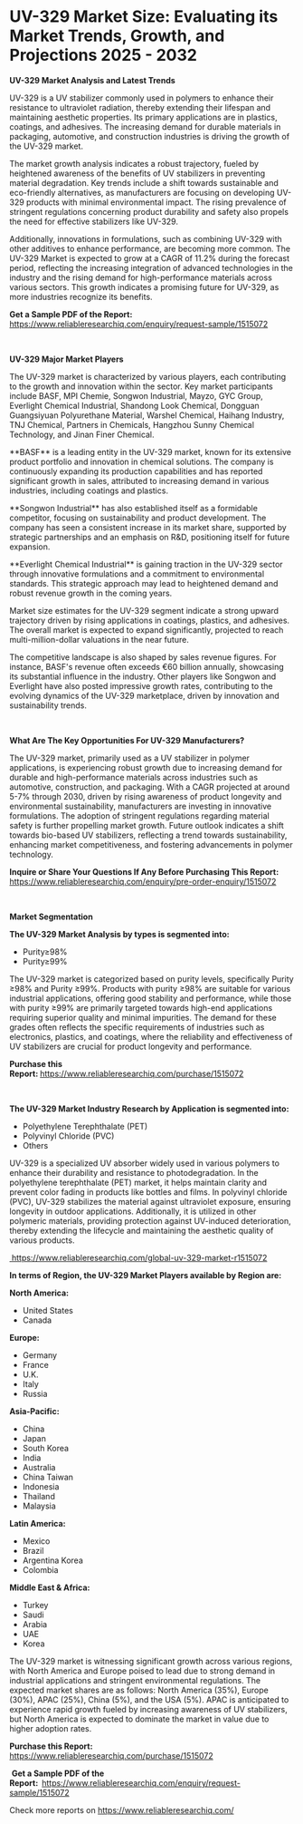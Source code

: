 <p><h1>UV-329 Market Size: Evaluating its Market Trends, Growth, and Projections 2025 - 2032</h1></p><p><strong>UV-329 Market Analysis and Latest Trends</strong></p>
<p><p>UV-329 is a UV stabilizer commonly used in polymers to enhance their resistance to ultraviolet radiation, thereby extending their lifespan and maintaining aesthetic properties. Its primary applications are in plastics, coatings, and adhesives. The increasing demand for durable materials in packaging, automotive, and construction industries is driving the growth of the UV-329 market.</p><p>The market growth analysis indicates a robust trajectory, fueled by heightened awareness of the benefits of UV stabilizers in preventing material degradation. Key trends include a shift towards sustainable and eco-friendly alternatives, as manufacturers are focusing on developing UV-329 products with minimal environmental impact. The rising prevalence of stringent regulations concerning product durability and safety also propels the need for effective stabilizers like UV-329.</p><p>Additionally, innovations in formulations, such as combining UV-329 with other additives to enhance performance, are becoming more common. The UV-329 Market is expected to grow at a CAGR of 11.2% during the forecast period, reflecting the increasing integration of advanced technologies in the industry and the rising demand for high-performance materials across various sectors. This growth indicates a promising future for UV-329, as more industries recognize its benefits.</p></p>
<p><strong>Get a Sample PDF of the Report:&nbsp;</strong> <a href="https://www.reliableresearchiq.com/enquiry/request-sample/1515072?utm_campaign=2144&utm_medium=2&utm_source=Github&utm_content=ia&utm_term=05022025&utm_id=uv-329">https://www.reliableresearchiq.com/enquiry/request-sample/1515072</a></p>
<p>&nbsp;</p>
<p><strong>UV-329 Major Market Players</strong></p>
<p><p>The UV-329 market is characterized by various players, each contributing to the growth and innovation within the sector. Key market participants include BASF, MPI Chemie, Songwon Industrial, Mayzo, GYC Group, Everlight Chemical Industrial, Shandong Look Chemical, Dongguan Guangsiyuan Polyurethane Material, Warshel Chemical, Haihang Industry, TNJ Chemical, Partners in Chemicals, Hangzhou Sunny Chemical Technology, and Jinan Finer Chemical.</p><p>**BASF** is a leading entity in the UV-329 market, known for its extensive product portfolio and innovation in chemical solutions. The company is continuously expanding its production capabilities and has reported significant growth in sales, attributed to increasing demand in various industries, including coatings and plastics.</p><p>**Songwon Industrial** has also established itself as a formidable competitor, focusing on sustainability and product development. The company has seen a consistent increase in its market share, supported by strategic partnerships and an emphasis on R&D, positioning itself for future expansion.</p><p>**Everlight Chemical Industrial** is gaining traction in the UV-329 sector through innovative formulations and a commitment to environmental standards. This strategic approach may lead to heightened demand and robust revenue growth in the coming years.</p><p>Market size estimates for the UV-329 segment indicate a strong upward trajectory driven by rising applications in coatings, plastics, and adhesives. The overall market is expected to expand significantly, projected to reach multi-million-dollar valuations in the near future.</p><p>The competitive landscape is also shaped by sales revenue figures. For instance, BASF's revenue often exceeds €60 billion annually, showcasing its substantial influence in the industry. Other players like Songwon and Everlight have also posted impressive growth rates, contributing to the evolving dynamics of the UV-329 marketplace, driven by innovation and sustainability trends.</p></p>
<p>&nbsp;</p>
<p><strong>What Are The Key Opportunities For UV-329 Manufacturers?</strong></p>
<p><p>The UV-329 market, primarily used as a UV stabilizer in polymer applications, is experiencing robust growth due to increasing demand for durable and high-performance materials across industries such as automotive, construction, and packaging. With a CAGR projected at around 5-7% through 2030, driven by rising awareness of product longevity and environmental sustainability, manufacturers are investing in innovative formulations. The adoption of stringent regulations regarding material safety is further propelling market growth. Future outlook indicates a shift towards bio-based UV stabilizers, reflecting a trend towards sustainability, enhancing market competitiveness, and fostering advancements in polymer technology.</p></p>
<p><strong>Inquire or Share Your Questions If Any Before Purchasing This Report:</strong> <a href="https://www.reliableresearchiq.com/enquiry/pre-order-enquiry/1515072?utm_campaign=2144&utm_medium=2&utm_source=Github&utm_content=ia&utm_term=05022025&utm_id=uv-329">https://www.reliableresearchiq.com/enquiry/pre-order-enquiry/1515072</a></p>
<p>&nbsp;</p>
<p><strong>Market Segmentation</strong></p>
<p><strong>The UV-329 Market Analysis by types is segmented into:</strong></p>
<p><ul><li>Purity≥98%</li><li>Purity≥99%</li></ul></p>
<p><p>The UV-329 market is categorized based on purity levels, specifically Purity ≥98% and Purity ≥99%. Products with purity ≥98% are suitable for various industrial applications, offering good stability and performance, while those with purity ≥99% are primarily targeted towards high-end applications requiring superior quality and minimal impurities. The demand for these grades often reflects the specific requirements of industries such as electronics, plastics, and coatings, where the reliability and effectiveness of UV stabilizers are crucial for product longevity and performance.</p></p>
<p><strong>Purchase this Report:&nbsp;</strong><a href="https://www.reliableresearchiq.com/purchase/1515072?utm_campaign=2144&utm_medium=2&utm_source=Github&utm_content=ia&utm_term=05022025&utm_id=uv-329">https://www.reliableresearchiq.com/purchase/1515072</a></p>
<p>&nbsp;</p>
<p><strong>The UV-329 Market Industry Research by Application is segmented into:</strong></p>
<p><ul><li>Polyethylene Terephthalate (PET)</li><li>Polyvinyl Chloride (PVC)</li><li>Others</li></ul></p>
<p><p>UV-329 is a specialized UV absorber widely used in various polymers to enhance their durability and resistance to photodegradation. In the polyethylene terephthalate (PET) market, it helps maintain clarity and prevent color fading in products like bottles and films. In polyvinyl chloride (PVC), UV-329 stabilizes the material against ultraviolet exposure, ensuring longevity in outdoor applications. Additionally, it is utilized in other polymeric materials, providing protection against UV-induced deterioration, thereby extending the lifecycle and maintaining the aesthetic quality of various products.</p></p>
<p><a href="https://www.reliableresearchiq.com/global-uv-329-market-r1515072?utm_campaign=2144&utm_medium=2&utm_source=Github&utm_content=ia&utm_term=05022025&utm_id=uv-329">&nbsp;https://www.reliableresearchiq.com/global-uv-329-market-r1515072</a></p>
<p><strong>In terms of Region, the UV-329 Market Players available by Region are:</strong></p>
<p>
    <p> <strong> North America: </strong>
        <ul>
            <li>United States</li>
            <li>Canada</li>
        </ul>
        </p> 
    <p> <strong> Europe: </strong>
        <ul>
            <li>Germany</li>
            <li>France</li>
            <li>U.K.</li>
            <li>Italy</li>
            <li>Russia</li>
        </ul>
        </p> 
    <p> <strong> Asia-Pacific: </strong>
        <ul>
            <li>China</li>
            <li>Japan</li>
            <li>South Korea</li>
            <li>India</li>
            <li>Australia</li>
            <li>China Taiwan</li>
            <li>Indonesia</li>
            <li>Thailand</li>
            <li>Malaysia</li>
        </ul>
        </p> 
    <p> <strong> Latin America: </strong>
        <ul>
            <li>Mexico</li>
            <li>Brazil</li>
            <li>Argentina Korea</li>
            <li>Colombia</li>
        </ul>
        </p> 
    <p> <strong> Middle East & Africa: </strong>
        <ul>
            <li>Turkey</li>
            <li>Saudi</li>
            <li>Arabia</li>
            <li>UAE</li>
            <li>Korea</li>
        </ul>
    </p>
    </p>
<p><p>The UV-329 market is witnessing significant growth across various regions, with North America and Europe poised to lead due to strong demand in industrial applications and stringent environmental regulations. The expected market shares are as follows: North America (35%), Europe (30%), APAC (25%), China (5%), and the USA (5%). APAC is anticipated to experience rapid growth fueled by increasing awareness of UV stabilizers, but North America is expected to dominate the market in value due to higher adoption rates.</p></p>
<p><strong>Purchase this Report: </strong><a href="https://www.reliableresearchiq.com/purchase/1515072?utm_campaign=2144&utm_medium=2&utm_source=Github&utm_content=ia&utm_term=05022025&utm_id=uv-329">https://www.reliableresearchiq.com/purchase/1515072</a></p>
<p>&nbsp;<strong>Get a Sample PDF of the Report:&nbsp;&nbsp;</strong><a href="https://www.reliableresearchiq.com/enquiry/request-sample/1515072?utm_campaign=2144&utm_medium=2&utm_source=Github&utm_content=ia&utm_term=05022025&utm_id=uv-329">https://www.reliableresearchiq.com/enquiry/request-sample/1515072</a></p>
<p><strong></strong></p>
<p>Check more reports on <a href="https://www.reliableresearchiq.com/?utm_campaign=2144&utm_medium=2&utm_source=Github&utm_content=ia&utm_term=05022025&utm_id=uv-329">https://www.reliableresearchiq.com/</a></p>